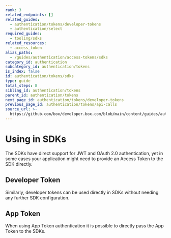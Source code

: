 ```yaml
---
rank: 3
related_endpoints: []
related_guides:
  - authentication/tokens/developer-tokens
  - authentication/select
required_guides:
  - tooling/sdks
related_resources:
  - access_token
alias_paths:
  - /guides/authentication/access-tokens/sdks
category_id: authentication
subcategory_id: authentication/tokens
is_index: false
id: authentication/tokens/sdks
type: guide
total_steps: 8
sibling_id: authentication/tokens
parent_id: authentication/tokens
next_page_id: authentication/tokens/developer-tokens
previous_page_id: authentication/tokens/api-calls
source_url: >-
  https://github.com/box/developer.box.com/blob/main/content/guides/authentication/tokens/sdks.md
---
```

# Using in SDKs

The SDKs have direct support for JWT and OAuth 2.0 authentication, yet in some
cases your application might need to provide an Access Token to the SDK directly.

<Samples id='x_auth' variant='init_with_access_and_refresh_token' >

</Samples>

## Developer Token

Similarly, developer tokens can be used directly in SDKs without needing any
further SDK configuration.

<Samples id='x_auth' variant='init_with_dev_token' >

</Samples>

## App Token

When using App Token authentication it is possible to directly pass the App
Token to the SDKs.

<Samples id='x_auth' variant='init_with_app_token' >

</Samples>